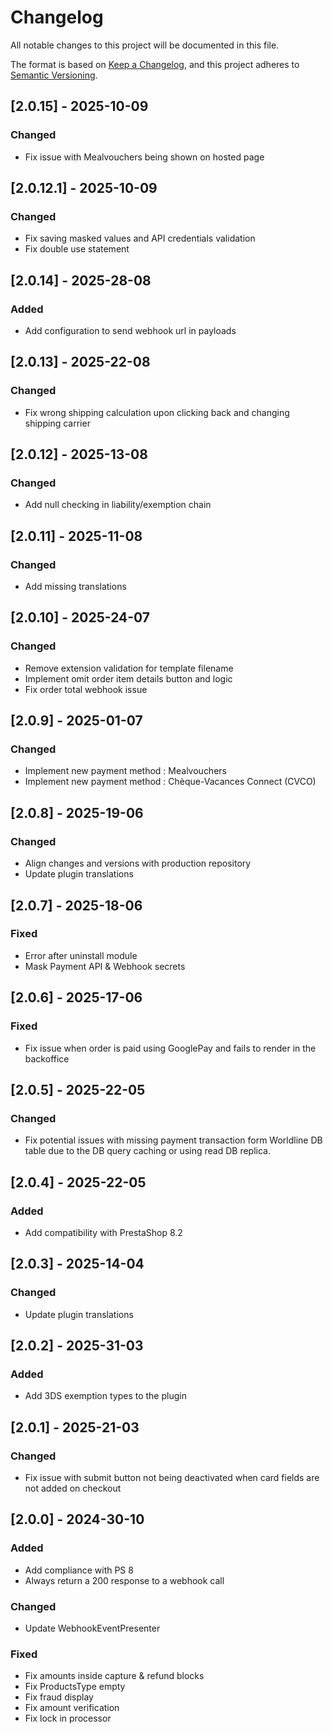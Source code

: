 # Changelog
All notable changes to this project will be documented in this file.

The format is based on [Keep a Changelog](https://keepachangelog.com/en/1.0.0/),
and this project adheres to [Semantic Versioning](https://semver.org/spec/v2.0.0.html).

## [2.0.15] - 2025-10-09
### Changed
- Fix issue with Mealvouchers being shown on hosted page

## [2.0.12.1] - 2025-10-09
### Changed
- Fix saving masked values and API credentials validation
- Fix double use statement

## [2.0.14] - 2025-28-08
### Added
- Add configuration to send webhook url in payloads

## [2.0.13] - 2025-22-08
### Changed
- Fix wrong shipping calculation upon clicking back and changing shipping carrier

## [2.0.12] - 2025-13-08
### Changed
- Add null checking in liability/exemption chain

## [2.0.11] - 2025-11-08
### Changed
- Add missing translations

## [2.0.10] - 2025-24-07
### Changed
- Remove extension validation for template filename
- Implement omit order item details button and logic
- Fix order total webhook issue

## [2.0.9] - 2025-01-07
### Changed
- Implement new payment method : Mealvouchers
- Implement new payment method : Chèque-Vacances Connect (CVCO)

## [2.0.8] - 2025-19-06
### Changed
- Align changes and versions with production repository
- Update plugin translations

## [2.0.7] - 2025-18-06
### Fixed
- Error after uninstall module
- Mask Payment API & Webhook secrets

## [2.0.6] - 2025-17-06
### Fixed
- Fix issue when order is paid using GooglePay and fails to render in the backoffice

## [2.0.5] - 2025-22-05
### Changed
- Fix potential issues with missing payment transaction form
Worldline DB table due to the DB query caching or using read DB replica.

## [2.0.4] - 2025-22-05
### Added
- Add compatibility with PrestaShop 8.2

## [2.0.3] - 2025-14-04
### Changed
- Update plugin translations

## [2.0.2] - 2025-31-03
### Added
- Add 3DS exemption types to the plugin

## [2.0.1] - 2025-21-03
### Changed
- Fix issue with submit button not being deactivated when card fields are not added on checkout

## [2.0.0] - 2024-30-10
### Added

- Add compliance with PS 8
- Always return a 200 response to a webhook call

### Changed
- Update WebhookEventPresenter

### Fixed

- Fix amounts inside capture & refund blocks
- Fix ProductsType empty 
- Fix fraud display
- Fix amount verification
- Fix lock in processor
